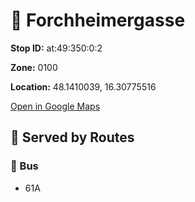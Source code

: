 # 🚉 Forchheimergasse


**Stop ID:** at:49:350:0:2

**Zone:** 0100

**Location:** 48.1410039, 16.30775516

[Open in Google Maps](https://www.google.com/maps?q=48.1410039,16.30775516)

## 🚆 Served by Routes

### 🚌 Bus
- 61A